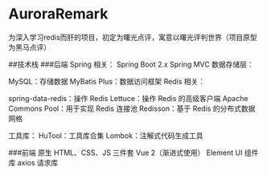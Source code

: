 # AuroraRemark
为深入学习redis而肝的项目，初定为曙光点评，寓意以曙光评判世界（项目原型为黑马点评）

##技术栈
###后端
Spring 相关：
Spring Boot 2.x
Spring MVC
数据存储层：

MySQL：存储数据
MyBatis Plus：数据访问框架
Redis 相关：

spring-data-redis：操作 Redis
Lettuce：操作 Redis 的高级客户端
Apache Commons Pool：用于实现 Redis 连接池
Redisson：基于 Redis 的分布式数据网格

工具库：
HuTool：工具库合集
Lombok：注解式代码生成工具

###前端
原生 HTML、CSS、JS 三件套
Vue 2（渐进式使用）
Element UI 组件库
axios 请求库
